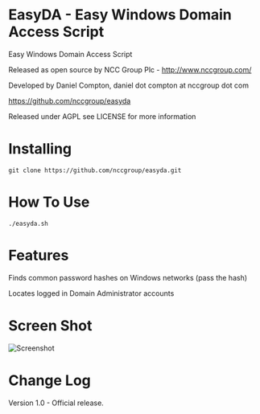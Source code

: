 EasyDA - Easy Windows Domain Access Script
============================================

Easy Windows Domain Access Script

Released as open source by NCC Group Plc - http://www.nccgroup.com/

Developed by Daniel Compton, daniel dot compton at nccgroup dot com

https://github.com/nccgroup/easyda

Released under AGPL see LICENSE for more information

Installing  
=======================
    git clone https://github.com/nccgroup/easyda.git


How To Use	
=======================
    ./easyda.sh


Features	
=======================

Finds common password hashes on Windows networks (pass the hash)


Locates logged in Domain Administrator accounts

Screen Shot    
=======================

<img src="http://www.commonexploits.com/wp-content/uploads/2013/05/screen-1024x573.png" alt="Screenshot" style="max-width:100%;">

Change Log
=======================

Version 1.0 - Official release.
